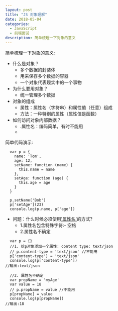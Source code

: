 ```yaml
---
layout: post
title: "JS 对象理解"
date: 2018-05-04
categories:
  - JavaScript
  - 前端面试
description: 简单梳理一下对象的意义
---
```


简单梳理一下对象的意义:

- 什么是对象？
  * 多个数据的封装体
  * 用来保存多个数据的容器
  * 一个对象代表现实中的一个事物
- 为什么要用对象？
  * 统一管理多个数据
- 对象的组成
  * 属性：属性名（字符串）和属性值（任意）组成
  * 方法：一种特别的属性（属性值是函数）
- 如何访问对象内部数据？
  * .属性名：编码简单，有时不能用
  * ['属性名']:编码麻烦，能通用

简单代码演示:
```
  var p = {
    name: 'Tom',
    age: 12,
    setName: function (name) {
      this.name = name
    },
    setAge: function (age) {
      this.age = age
    }
  }

  p.setName('Bob')
  p['setAge'](23)
  console.log(p.name, p['age'])
```
- 问题：什么时候必须使用['属性名']的方式?
  * 1.属性名包含特殊字符:- 空格
  * 2.属性名不确定

```
  var p = {}
  //1. 给p对象添加一个属性: content type: text/json
  // p.content-type = 'text/json' //不能用
  p['content-type'] = 'text/json'
  console.log(p['content-type'])
//输出:text/json

  //2. 属性名不确定
  var propName = 'myAge'
  var value = 18
  // p.propName = value //不能用
  p[propName] = value
  console.log(p[propName])
//输出:18
```

